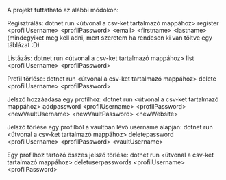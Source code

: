 A projekt futtatható az alábbi módokon:

Regisztrálás:
dotnet run \<útvonal a csv-ket tartalmazó mappához> register \<profilUsername> \<profilPassword> \<email> \<firstname> \<lastname>
(mindegyiket meg kell adni, mert szeretem ha rendesen ki van töltve egy táblázat :D)

Listázás:
dotnet run \<útvonal a csv-ket tartalmazó mappához> list \<profilUsername> \<profilPassword>

Profil törlése:
dotnet run \<útvonal a csv-ket tartalmazó mappához> delete \<profilUsername> \<profilPassword>

Jelszó hozzáadása egy profilhoz:
dotnet run \<útvonal a csv-ket tartalmazó mappához> addpassword \<profilUsername> \<profilPassword> \<newVaultUsername> \<newVaultPassword> \<newWebsite>

Jelszó törlése egy profilból a vaultban lévő username alapján:
dotnet run \<útvonal a csv-ket tartalmazó mappához> deletepassword \<profilUsername> \<profilPassword> \<vaultUsername>

Egy profilhoz tartozó összes jelszó törlése:
dotnet run \<útvonal a csv-ket tartalmazó mappához> deletuserpasswords \<profilUsername> \<profilPassword>